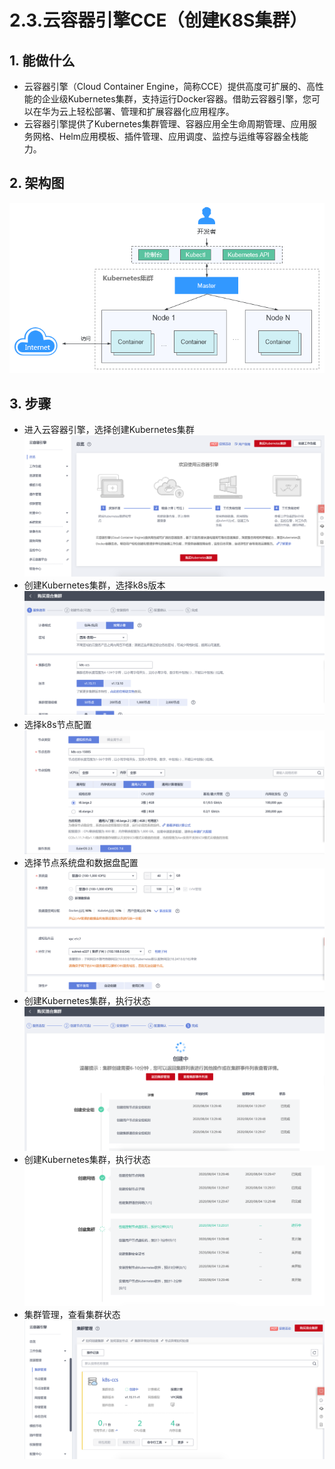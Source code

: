 # 2.3.云容器引擎CCE（创建K8S集群）
## 1. 能做什么
  - 云容器引擎（Cloud Container Engine，简称CCE）提供高度可扩展的、高性能的企业级Kubernetes集群，支持运行Docker容器。借助云容器引擎，您可以在华为云上轻松部署、管理和扩展容器化应用程序。
  - 云容器引擎提供了Kubernetes集群管理、容器应用全生命周期管理、应用服务网格、Helm应用模板、插件管理、应用调度、监控与运维等容器全栈能力。

## 2. 架构图
![](assets/2.3.app-k8s-f55c87b6.png)
## 3. 步骤
  - 进入云容器引擎，选择创建Kubernetes集群
![](assets/2.3.app-k8s-c9d7bd49.png)
  - 创建Kubernetes集群，选择k8s版本
![](assets/2.3.app-k8s-b51148d0.png)
  - 选择k8s节点配置
![](assets/2.3.app-k8s-3e1e6129.png)
  - 选择节点系统盘和数据盘配置
![](assets/2.3.app-k8s-1a543010.png)
  - 创建Kubernetes集群，执行状态
![](assets/2.3.app-k8s-8784bd4a.png)
  - 创建Kubernetes集群，执行状态
![](assets/2.3.app-k8s-7ab84881.png)
  - 集群管理，查看集群状态
![](assets/2.3.app-k8s-0f2a3a39.png)
